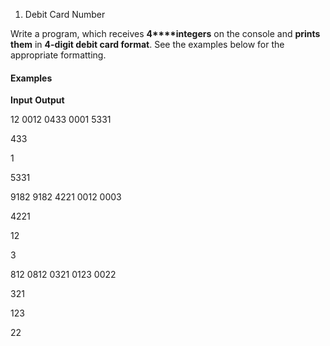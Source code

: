 1. Debit Card Number 

Write a program, which receives **4****integers** on the
console and **prints them** in **4-digit debit card format**.
See the examples below for the appropriate formatting.

#### Examples

 

**Input**							**Output**

 

12									0012 0433 0001 5331

433

1

5331

 
 

9182								9182 4221 0012 0003

4221

12

3


 

812									0812 0321 0123 0022

321

123

22